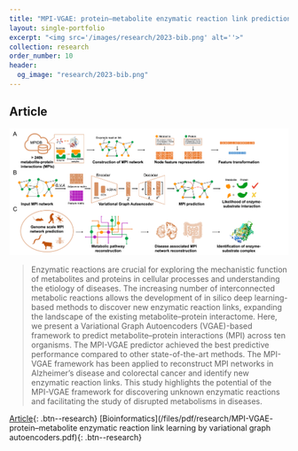 ```yaml
---
title: "MPI-VGAE: protein–metabolite enzymatic reaction link prediction"
layout: single-portfolio
excerpt: "<img src='/images/research/2023-bib.png' alt=''>"
collection: research
order_number: 10
header: 
  og_image: "research/2023-bib.png"
---
```


## Article

![Toc](./images/research/2023-bib.png)

> Enzymatic reactions are crucial for exploring the mechanistic function of metabolites and proteins in cellular processes and understanding the etiology of diseases. The increasing number of interconnected metabolic reactions allows the development of in silico deep learning-based methods to discover new enzymatic reaction links, expanding the landscape of the existing metabolite–protein interactome. 
Here, we present a Variational Graph Autoencoders (VGAE)-based framework to predict metabolite–protein interactions (MPI) across ten organisms. The MPI-VGAE predictor achieved the best predictive performance compared to other state-of-the-art methods. The MPI-VGAE framework has been applied to reconstruct MPI networks in Alzheimer’s disease and colorectal cancer and identify new enzymatic reaction links. This study highlights the potential of the MPI-VGAE framework for discovering unknown enzymatic reactions and facilitating the study of disrupted metabolisms in diseases.


[Article](https://academic.oup.com/bib/article/24/4/bbad189/7176311){: .btn--research} [Bioinformatics](/files/pdf/research/MPI-VGAE- protein–metabolite enzymatic reaction link learning by variational graph autoencoders.pdf){: .btn--research}
